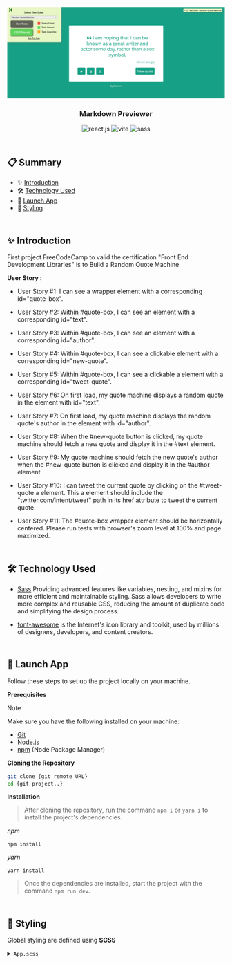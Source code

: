 <div align="center" class="container">
<picture>
  <a href=""><img alt="Validation-bundle-fcc" src="./public/validation_bundle-fcc.png"></a>
</picture>
<h3  align="center">Markdown Previewer</h3>
    <img src="https://img.shields.io/badge/-React_JS-black?style=for-the-badge&logoColor=white&logo=react&color=61DAFB"  alt="react.js" />
    <img src="https://img.shields.io/badge/-Vite-black?style=for-the-badge&logoColor=white&logo=vite&color=646CFF"  alt="vite" />
    <img src="https://img.shields.io/badge/Sass-CC6699?style=flat-square&logo=Sass&logoColor=white" height="28px" alt="sass" />
  </div>
</div>

## <br /> 📋 <a name="table">Summary</a>

- ✨ [Introduction](#introduction)
- 🛠 [Technology Used](#tech-stack)
- 🚀 [Launch App](#launch-app)
- 🎨 [Styling](#style)

## <br /> <a name="introduction">✨ Introduction</a>

First project FreeCodeCamp to valid the certification "Front End Development Libraries" is to Build a Random Quote Machine

**User Story :**

- User Story #1: I can see a wrapper element with a corresponding id="quote-box".

- User Story #2: Within #quote-box, I can see an element with a corresponding id="text".

- User Story #3: Within #quote-box, I can see an element with a corresponding id="author".

- User Story #4: Within #quote-box, I can see a clickable element with a corresponding id="new-quote".

- User Story #5: Within #quote-box, I can see a clickable a element with a corresponding id="tweet-quote".

- User Story #6: On first load, my quote machine displays a random quote in the element with id="text".

- User Story #7: On first load, my quote machine displays the random quote's author in the element with id="author".

- User Story #8: When the #new-quote button is clicked, my quote machine should fetch a new quote and display it in the #text element.

- User Story #9: My quote machine should fetch the new quote's author when the #new-quote button is clicked and display it in the #author element.

- User Story #10: I can tweet the current quote by clicking on the #tweet-quote a element. This a element should include the "twitter.com/intent/tweet" path in its href attribute to tweet the current quote.

- User Story #11: The #quote-box wrapper element should be horizontally centered. Please run tests with browser's zoom level at 100% and page maximized.

## <br /> <a name="tech-stack">🛠 Technology Used</a>

- [Sass](https://sass-lang.com/install/)
Providing advanced features like variables, nesting, and mixins for more efficient and maintainable styling. Sass allows developers to write more complex and reusable CSS, reducing the amount of duplicate code and simplifying the design process.

- [font-awesome](https://fontawesome.com/)
is the Internet's icon library and toolkit, used by millions of designers, developers, and content creators.

## <br /> <a name="launch-app">🚀 Launch App</a>

Follow these steps to set up the project locally on your machine.

**Prerequisites**

>[!NOTE]
> Make sure you have the following installed on your machine:

- [Git](https://git-scm.com/)
- [Node.js](https://nodejs.org/en)
- [npm](https://www.npmjs.com/) (Node Package Manager)

**Cloning the Repository**

```bash
git clone {git remote URL}
cd {git project..}
```

**Installation**

> After cloning the repository, run the command `npm i` or `yarn i` to install the project's dependencies.

_npm_

```
npm install 
```

_yarn_

```
yarn install
```

> Once the dependencies are installed, start the project with the command `npm run dev`.

## <br /> <a name="style">🎨 Styling</a>

Global styling are defined using **SCSS**

<details>
<summary><code>App.scss</code></summary>

```css
/* App.scss */
@import url('https://fonts.googleapis.com/css?family=Raleway:400,500');
*,
::before,
::after {
  padding: 0;
  margin: 0;
  box-sizing: border-box;
}

@mixin paragraph($font-weight, $font-size) {
  font-weight: $font-weight;
  font-size: $font-size;
}

@mixin flex($justify-content, $flex-direction) {
  display: flex;
  justify-content: $justify-content;
  align-items: center;
  flex-direction: $flex-direction;
}

body {
  font-family: "Raleway", sans-serif;
}
a {
  text-decoration: none;
  color: whitesmoke;
  cursor: pointer;
  @include paragraph(500, 13px);
}

main {
  @include flex(center, column);
  margin-top: 5rem;
  padding: 2rem;
}

.quote-box {
  @include flex(center, column);
  background-color: white;
  padding: 40px 50px;
  border-radius: 3px;
  max-width: 550px;
  text-align: center;

  .text {
    @include paragraph(500, 28px);
    margin: 1rem 0 1rem 1rem;

    #span-quote {
      margin-right: 0.5rem;
    }
  }

  .author {
    @include paragraph(400, 16px);
    display: flex;
    justify-content: flex-end;
    width: 100%;
  }

  .button-box {
    @include flex(space-between, row);
    width: 100%;
    margin-top: 1.5rem;
    button {
      color: whitesmoke;
      padding: 10px;
      border-radius: 5px;
      border: none;
      cursor: pointer;
      @include paragraph(400, 19px);
    }
  }
  #reseau {
    display: flex;
    gap: 10px;
    button {
      padding: 10px 1rem;
    }
  }
}

.link {
  margin-top: 1rem;
}

```
</details>


